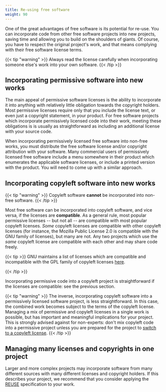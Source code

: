 ```yaml
---
title: Re-using free software
weight: 90
---
```


One of the great advantages of free software is its potential for re-use. You
can incorporate code from other free software projects into new projects, saving
time and allowing you to build on the shoulders of giants. Of course, you have
to respect the original project's work, and that means complying with their free
software license terms.

{{< tip "warning" >}}
Always read the license carefully when incorporating someone else's work into
your own software.
{{< /tip >}}

## Incorporating permissive software into new works

The main appeal of permissive software licenses is the ability to incorporate it
into anything with relatively little obligation towards the copyright holders.
Most permissive licenses require only that you include the license text, or even
just a copyright statement, in your product. For free software projects which
incorporate permissively licensed code into their work, meeting these
obligations is is usually as straightforward as including an additional license
with your source code.

When incorporating permissively licensed free software into non-free works, you
must distribute the free software license and/or copyright attribution with your
software. Many commercial users of permissively licensed free software include a
menu somewhere in their product which enumerates the applicable software
licenses, or include a printed version with the product. You will need to come
up with a similar approach.

## Incorporating copyleft software into new works

{{< tip "warning" >}}
Copyleft software **cannot** be incorporated into non-free software.
{{< /tip >}}

Most free software can be incorporated into copyleft software, and vice versa,
if the licenses are **compatible**. As a general rule, most popular permissive
licenses -- but not all -- are compatible with most popular copyleft licenses.
*Some* copyleft licenses are compatible with other copyleft licenses (for
instance, the Mozilla Public License 2.0 is compatible with the GNU family of
licenses), but many are not. Any two projects which use the *same* copyleft
license are compatible with each other and may share code freely.

{{< tip >}}
GNU maintains a list of licenses which are compatible and incompatible with the
GPL family of copyleft licenses [here][0].

[0]: https://www.gnu.org/licenses/license-list.html
{{< /tip >}}

Incorporating permissive code into a copyleft project is straightforward if the
licenses are compatible: see the previous section.

{{< tip "warning" >}}
The inverse, incorporating copyleft software into a permissively licensed
software project, is less straightforward. In this case, the combined work
becomes subject to the terms of the copyleft license. Managing a mix of
permissive and copyleft licenses in a single work is possible, but has important
and meaningful implications for your project. This is strongly advised against
for non-experts: don't mix copyleft code into a permissive project unless you
are prepared for the project to [switch to a copyleft
license](/learn/participate/copyright-ownership/#changing-a-projects-license).
{{< /tip >}}

## Managing many licenses and copyrights in one project

Larger and more complex projects may incorporate software from many different
sources with many different licenses and copyright holders. If this describes
your project, we recommend that you consider applying the
[REUSE](https://reuse.software/) specification to your work.
